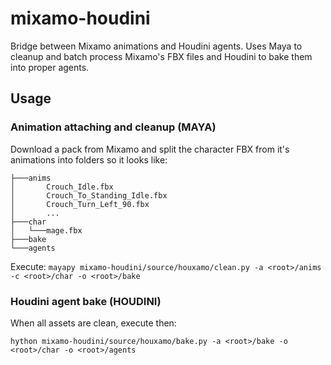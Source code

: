 # mixamo-houdini
Bridge between Mixamo animations and Houdini agents. Uses Maya to cleanup and batch process Mixamo's FBX files and Houdini to bake them into proper agents.


## Usage

### Animation attaching and cleanup (MAYA)

Download a pack from Mixamo and split the character FBX from it's animations into folders so it looks like:

```
├───anims
│       Crouch_Idle.fbx
│       Crouch_To_Standing_Idle.fbx
│       Crouch_Turn_Left_90.fbx
│       ...
├───char
│   └───mage.fbx
├───bake
└───agents
```

Execute: `mayapy mixamo-houdini/source/houxamo/clean.py -a <root>/anims -c <root>/char -o <root>/bake`


### Houdini agent bake (HOUDINI)

When all assets are clean, execute then:

`hython mixamo-houdini/source/houxamo/bake.py -a <root>/bake -o <root>/char -o <root>/agents`

